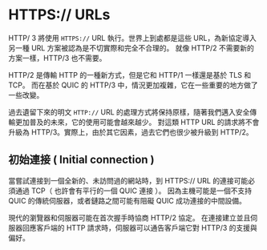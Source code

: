 # HTTPS:// URLs

HTTP/ 3 將使用 `HTTPS://` URL 執行。世界上到處都是這些 URL，為新協定導入另一種 URL 方案被認為是不切實際和完全不合理的。
就像 HTTP/2 不需要新的方案一樣，HTTP/3 也不需要。

HTTP/2 是傳輸 HTTP 的一種新方式，但是它和 HTTP/1 一樣還是基於 TLS 和 TCP。
而在基於 QUIC 的 HTTP/3 中，情況更加複雜，它在一些重要的地方做了一些改變。

過去遺留下來的明文 `HTTP://` URL 的處理方式將保持原樣，隨著我們邁入安全傳輸更加普及的未來，它的使用可能會越來越少。
對這類 HTTP URL 的請求將不會升級為 HTTP/3。實際上，由於其它因素，過去它們也很少被升級到 HTTP/2。

## 初始連接 ( Initial connection )

當嘗試連接到一個全新的、未訪問過的網站時，到 HTTPS:// URL 的連接可能必須通過 TCP（ 也許會有平行的一個 QUIC 連接 ）。
因為主機可能是一個不支持 QUIC 的傳統伺服器，或者鏈路之間可能有阻礙 QUIC 成功連接的中間設備。

現代的瀏覽器和伺服器可能在首次握手時協商 HTTP/2 協定。
在連接建立並且伺服器回應客戶端的 HTTP 請求時，伺服器可以通告客戶端它對 HTTP/3 的支援與偏好。
